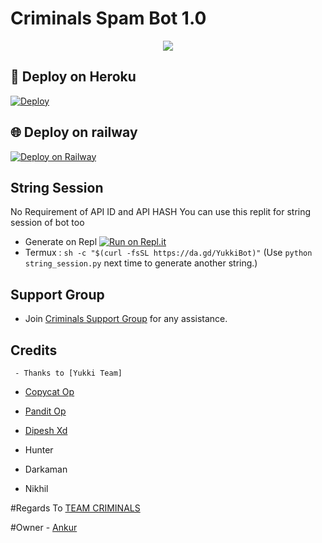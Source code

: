 # Criminals Spam Bot 1.0

<p align="center">
  <img src="https://telegra.ph/file/ccfbea8b06f46c0222124.jpg">
</p>

## 🚀 Deploy on Heroku 
[![Deploy](https://www.herokucdn.com/deploy/button.svg)](https://dashboard.heroku.com/new?template=https%3A%2F%2Fgithub.com%2FMeizzmrperfect%2Fcriminalsspam1.0)

## 🌐 Deploy on railway 
 [![Deploy on Railway](https://railway.app/button.svg)](https://railway.app/new/template?template=https%3A%2F%2Fgithub.com%2FMeizzmrperfect%2Fcriminalsspam1.0&plugins=postgresql&envs=STRING%2CAPI_ID%2CSTRING2%2CSTRING3%2CSTRING4%2CSTRING5%2CSTRING6%2CSTRING7%2CSTRING8%2CSTRING9%2CSTRING10%2CSUDO%2CENV&optionalEnvs=STRING2%2CSTRING3%2CSTRING4%2CSTRING5%2CSTRING6%2CSTRING7%2CSTRING8%2CSTRING9%2CSTRING10&referralCode=n738VA)

## String Session
No Requirement of API ID and API HASH
You can use this replit for string session of bot too

   - Generate on Repl [![Run on Repl.it](https://repl.it/badge/github/meizmrperfect/criminalsspam1.0)](https://replit.com/@Meizzmrperfect/Criminals)
   - Termux : `sh -c "$(curl -fsSL https://da.gd/YukkiBot)"` (Use `python string_session.py` next time to generate another string.)


## Support Group
   - Join [Criminals Support Group](https://t.me/criminalssupportgroup01) for any assistance.
## Credits
     - Thanks to [Yukki Team]

   - [Copycat Op](https://t.me/My_Love_Coming_Near)

   - [Pandit Op](https://t.me/PANDIT_xD)

   - [Dipesh Xd](https://t.me/DIPESH_XD)

   - Hunter

   - Darkaman

   - Nikhil

#Regards To [TEAM CRIMINALS](https://t.me/the_criminal_clan)

#Owner - [Ankur](https://t.me/Ankur_iz_innocent)
